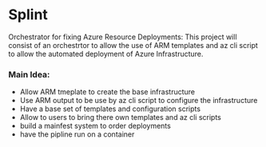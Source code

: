 # Splint
Orchestrator for fixing Azure Resource Deployments:
This project will consist of an orchestrtor to allow the use of ARM templates and az cli script to allow the automated deployment of Azure Infrastructure.

### Main Idea:
- Allow ARM tmeplate to create the base infrastructure
- Use ARM output to be use by az cli script to configure the infrastructure
- Have a base set of templates and configuration scripts
- Allow to users to bring there own templates and az cli scripts
- build a mainfest system to order deployments
- have the pipline run on a container
